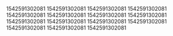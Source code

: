 1542591302081
1542591302081
1542591302081
1542591302081
1542591302081
1542591302081
1542591302081
1542591302081
1542591302081
1542591302081
1542591302081
1542591302081
1542591302081
1542591302081
1542591302081